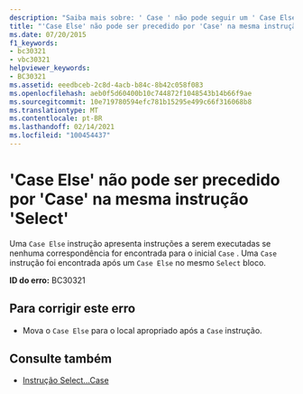 ```yaml
---
description: "Saiba mais sobre: ' Case ' não pode seguir um ' Case Else ' na mesma instrução ' Select '"
title: "'Case Else' não pode ser precedido por 'Case' na mesma instrução 'Select'"
ms.date: 07/20/2015
f1_keywords:
- bc30321
- vbc30321
helpviewer_keywords:
- BC30321
ms.assetid: eeedbceb-2c8d-4acb-b84c-8b42c058f083
ms.openlocfilehash: aeb0f5d60400b10c744872f1048543b14b66f9ae
ms.sourcegitcommit: 10e719780594efc781b15295e499c66f316068b8
ms.translationtype: MT
ms.contentlocale: pt-BR
ms.lasthandoff: 02/14/2021
ms.locfileid: "100454437"
---
```

# <a name="case-cannot-follow-a-case-else-in-the-same-select-statement"></a>'Case Else' não pode ser precedido por 'Case' na mesma instrução 'Select'

Uma `Case Else` instrução apresenta instruções a serem executadas se nenhuma correspondência for encontrada para o inicial `Case` . Uma `Case` instrução foi encontrada após um `Case Else` no mesmo `Select` bloco.  
  
 **ID do erro:** BC30321  
  
## <a name="to-correct-this-error"></a>Para corrigir este erro  
  
- Mova o `Case Else` para o local apropriado após a `Case` instrução.  
  
## <a name="see-also"></a>Consulte também

- [Instrução Select...Case](../language-reference/statements/select-case-statement.md)
